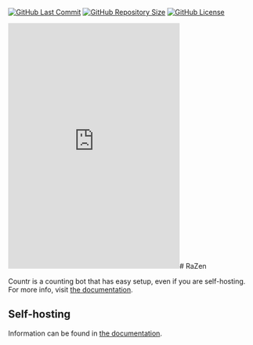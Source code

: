 [![GitHub Last Commit](https://img.shields.io/github/last-commit/LegendXDEV/RaZen.svg)](https://github.com/LegendXDEV/RaZen/commits/master)
[![GitHub Repository Size](https://img.shields.io/github/repo-size/LegendXDEV/RaZen.svg)](https://github.com/LegendXDEV/RaZen/tree/master)
[![GitHub License](https://img.shields.io/github/license/LegendXDEV/RaZen.svg)](https://github.com/LegendXDEV/RaZen/blob/master/LICENSE)
<iframe src="https://discordapp.com/widget?id=623059644134326272&theme=dark" width="350" height="500" allowtransparency="true" frameborder="0"></iframe># RaZen

Countr is a counting bot that has easy setup, even if you are self-hosting. For more info, visit [the documentation](https://countr.js.org).

## Self-hosting

Information can be found in [the documentation](https://countr.js.org/quickguide.html).
